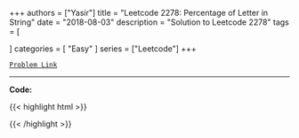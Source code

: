
+++
authors = ["Yasir"]
title = "Leetcode 2278: Percentage of Letter in String"
date = "2018-08-03"
description = "Solution to Leetcode 2278"
tags = [
    
]
categories = [
    "Easy"
]
series = ["Leetcode"]
+++



[`Problem Link`](https://leetcode.com/problems/percentage-of-letter-in-string/description/)

---

**Code:**

{{< highlight html >}}

{{< /highlight >}}

